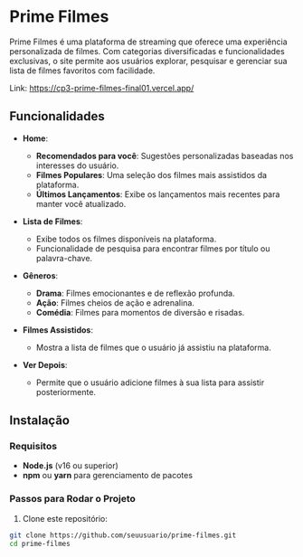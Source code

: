 # Prime Filmes

Prime Filmes é uma plataforma de streaming que oferece uma experiência personalizada de filmes. Com categorias diversificadas e funcionalidades exclusivas, o site permite aos usuários explorar, pesquisar e gerenciar sua lista de filmes favoritos com facilidade.

Link: https://cp3-prime-filmes-final01.vercel.app/

## Funcionalidades

- **Home**: 
  - **Recomendados para você**: Sugestões personalizadas baseadas nos interesses do usuário.
  - **Filmes Populares**: Uma seleção dos filmes mais assistidos da plataforma.
  - **Últimos Lançamentos**: Exibe os lançamentos mais recentes para manter você atualizado.

- **Lista de Filmes**: 
  - Exibe todos os filmes disponíveis na plataforma.
  - Funcionalidade de pesquisa para encontrar filmes por título ou palavra-chave.

- **Gêneros**: 
  - **Drama**: Filmes emocionantes e de reflexão profunda.
  - **Ação**: Filmes cheios de ação e adrenalina.
  - **Comédia**: Filmes para momentos de diversão e risadas.

- **Filmes Assistidos**: 
  - Mostra a lista de filmes que o usuário já assistiu na plataforma.

- **Ver Depois**: 
  - Permite que o usuário adicione filmes à sua lista para assistir posteriormente.

## Instalação

### Requisitos

- **Node.js** (v16 ou superior)
- **npm** ou **yarn** para gerenciamento de pacotes

### Passos para Rodar o Projeto

1. Clone este repositório:

```bash
git clone https://github.com/seuusuario/prime-filmes.git
cd prime-filmes
